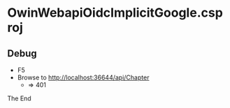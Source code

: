 # OwinWebapiOidcImplicitGoogle.csproj

## Debug 

* F5
* Browse to <http://localhost:36644/api/Chapter>
  * => 401

The End

